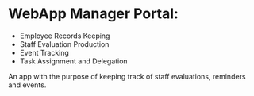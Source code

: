# WebApp Manager Portal:
 - Employee Records Keeping
 - Staff Evaluation Production
 - Event Tracking
 - Task Assignment and Delegation
 
An app with the purpose of keeping track of staff evaluations, reminders and events.
